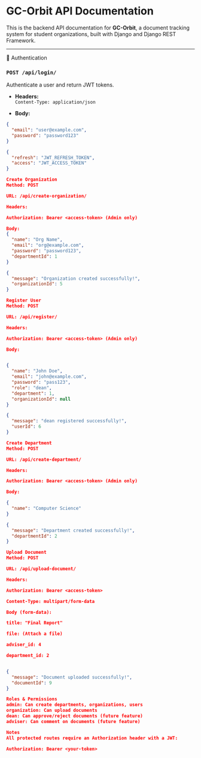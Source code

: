 # GC-Orbit API Documentation

This is the backend API documentation for **GC-Orbit**, a document tracking system for student organizations, built with Django and Django REST Framework.

---
🔐 Authentication

### `POST /api/login/`
Authenticate a user and return JWT tokens.

- **Headers:**  
  `Content-Type: application/json`

- **Body:**
```json
{
  "email": "user@example.com",
  "password": "password123"
}

{
  "refresh": "JWT_REFRESH_TOKEN",
  "access": "JWT_ACCESS_TOKEN"
}

Create Organization
Method: POST

URL: /api/create-organization/

Headers:

Authorization: Bearer <access-token> (Admin only)

Body:
{
  "name": "Org Name",
  "email": "org@example.com",
  "password": "password123",
  "departmentId": 1
}

{
  "message": "Organization created successfully!",
  "organizationId": 5
}

Register User
Method: POST

URL: /api/register/

Headers:

Authorization: Bearer <access-token> (Admin only)

Body:


{
  "name": "John Doe",
  "email": "john@example.com",
  "password": "pass123",
  "role": "dean",
  "department": 1,
  "organizationId": null
}

{
  "message": "dean registered successfully!",
  "userId": 6
}

Create Department
Method: POST

URL: /api/create-department/

Headers:

Authorization: Bearer <access-token> (Admin only)

Body:

{
  "name": "Computer Science"
}

{
  "message": "Department created successfully!",
  "departmentId": 2
}

Upload Document
Method: POST

URL: /api/upload-document/

Headers:

Authorization: Bearer <access-token>

Content-Type: multipart/form-data

Body (form-data):

title: "Final Report"

file: (Attach a file)

adviser_id: 4

department_id: 2


{
  "message": "Document uploaded successfully!",
  "documentId": 9
}

Roles & Permissions
admin: Can create departments, organizations, users
organization: Can upload documents
dean: Can approve/reject documents (future feature)
adviser: Can comment on documents (future feature)

Notes
All protected routes require an Authorization header with a JWT:

Authorization: Bearer <your-token>
